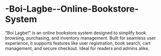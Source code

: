 # -Boi-Lagbe--Online-Bookstore-System
"Boi Lagbe!" is an online bookstore system designed to simplify book browsing, purchasing, and inventory management. Built for seamless user experience, it supports features like user registration, book search, cart management, and secure checkout. Ideal for readers and admins alike.
